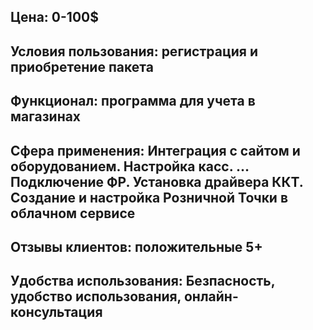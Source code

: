 ## Цена: 0-100$
## Условия пользования: регистрация и приобретение пакета
## Функционал: программа для учета в магазинах
## Сфера применения: Интеграция с сайтом и оборудованием. Настройка касс. … Подключение ФР. Установка драйвера ККТ. Создание и настройка Розничной Точки в облачном сервисе
## Отзывы клиентов: положительные 5+
## Удобства использования: Безпасность, удобство использования, онлайн-консультация

